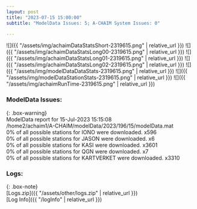 ```yaml
---
layout: post
title: "2023-07-15 15:00:00"
subtitle: "ModelData Issues: 5; A-CHAIM System Issues: 0"

---
```


![]({{ "/assets/img/achaimDataStatsShort-2319615.png" | relative_url }})
![]({{ "/assets/img/achaimDataStatsLong00-2319615.png" | relative_url }})
![]({{ "/assets/img/achaimDataStatsLong01-2319615.png" | relative_url }})
![]({{ "/assets/img/achaimDataStatsLong02-2319615.png" | relative_url }})
![]({{ "/assets/img/modelDataDataStats-2319615.png" | relative_url }})
![]({{ "/assets/img/modelDataStationStats-2319615.png" | relative_url }})
![]({{ "/assets/img/achaimRunTime-2319615.png" | relative_url }})


### ModelData Issues:  
  
{: .box-warning}  
 ModelData report for 15-Jul-2023 15:15:08   
 /home2/achaim1/A-CHAIM/modelData/2023/196/15/modelData.mat   
 0% of all possible stations for IONO were downloaded. x596   
 0% of all possible stations for JASON were downloaded. x6   
 0% of all possible stations for KASI were downloaded. x3601   
 0% of all possible stations for QGN were downloaded. x7   
 0% of all possible stations for KARTVERKET were downloaded. x3310   
  


### Logs:  
  
{: .box-note}  
[Logs.zip]({{ "/assets/other/logs.zip" | relative_url }})  
[Log Info]({{ "/logInfo" | relative_url }})  
